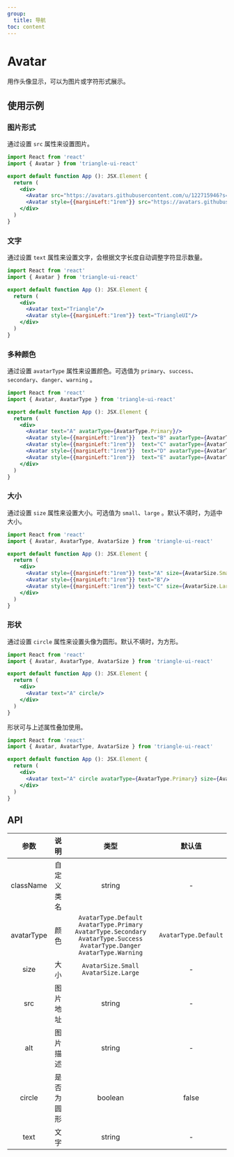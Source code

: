 ```yaml
---
group:
  title: 导航
toc: content
---
```


# Avatar

用作头像显示，可以为图片或字符形式展示。

## 使用示例

### 图片形式

通过设置 `src` 属性来设置图片。

```jsx
import React from 'react'
import { Avatar } from 'triangle-ui-react'

export default function App (): JSX.Element {
  return (
    <div>
      <Avatar src="https://avatars.githubusercontent.com/u/122715946?s=200&v=4"/>
      <Avatar style={{marginLeft:"1rem"}} src="https://avatars.githubusercontent.com/u/83146544?v=4"/>
    </div>
  )
}
```

### 文字

通过设置 `text` 属性来设置文字，会根据文字长度自动调整字符显示数量。

```jsx
import React from 'react'
import { Avatar } from 'triangle-ui-react'

export default function App (): JSX.Element {
  return (
    <div>
      <Avatar text="Triangle"/>
      <Avatar style={{marginLeft:"1rem"}} text="TriangleUI"/>
    </div>
  )
}
```

### 多种颜色

通过设置 `avatarType` 属性来设置颜色。可选值为 `primary`、`success`、`secondary`、`danger`、`warning` 。

```jsx
import React from 'react'
import { Avatar, AvatarType } from 'triangle-ui-react'

export default function App (): JSX.Element {
  return (
    <div>
      <Avatar text="A" avatarType={AvatarType.Primary}/>
      <Avatar style={{marginLeft:"1rem"}}  text="B" avatarType={AvatarType.Success}/>
      <Avatar style={{marginLeft:"1rem"}}  text="C" avatarType={AvatarType.Secondary}/>
      <Avatar style={{marginLeft:"1rem"}}  text="D" avatarType={AvatarType.Danger}/>
      <Avatar style={{marginLeft:"1rem"}}  text="E" avatarType={AvatarType.Warning}/>
    </div>
  )
}
```

### 大小

通过设置 `size` 属性来设置大小。可选值为 `small`、`large` 。默认不填时，为适中大小。

```jsx
import React from 'react'
import { Avatar, AvatarType, AvatarSize } from 'triangle-ui-react'

export default function App (): JSX.Element {
  return (
    <div>
      <Avatar style={{marginLeft:"1rem"}} text="A" size={AvatarSize.Small}/>
      <Avatar style={{marginLeft:"1rem"}} text="B"/>
      <Avatar style={{marginLeft:"1rem"}} text="C" size={AvatarSize.Large}/>
    </div>
  )
}
```

### 形状

通过设置 `circle` 属性来设置头像为圆形。默认不填时，为方形。  

```jsx
import React from 'react'
import { Avatar, AvatarType, AvatarSize } from 'triangle-ui-react'

export default function App (): JSX.Element {
  return (
    <div>
      <Avatar text="A" circle/>
    </div>
  )
}
```

形状可与上述属性叠加使用。

```jsx
import React from 'react'
import { Avatar, AvatarType, AvatarSize } from 'triangle-ui-react'

export default function App (): JSX.Element {
  return (
    <div>
      <Avatar text="A" circle avatarType={AvatarType.Primary} size={AvatarSize.Large}/>
    </div>
  )
}
```

## API

| 参数 | 说明 | 类型 | 默认值 |
| :---: | :---: | :---: | :---: |
| className | 自定义类名 | string | - |
| avatarType | 颜色 | `AvatarType.Default` `AvatarType.Primary` `AvatarType.Secondary` `AvatarType.Success` `AvatarType.Danger` `AvatarType.Warning` | `AvatarType.Default` |
| size | 大小 | `AvatarSize.Small` `AvatarSize.Large` | - |
| src | 图片地址 | string | - |
| alt | 图片描述 | string | - |
| circle | 是否为圆形 | boolean | false |
| text | 文字 | string | - |
